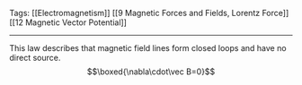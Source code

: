 Tags: [[Electromagnetism]] [[9 Magnetic Forces and Fields, Lorentz Force]] [[12 Magnetic Vector Potential]]
___
This law describes that magnetic field lines form closed loops and have no direct source. 
$$\boxed{\nabla\cdot\vec B=0}$$

